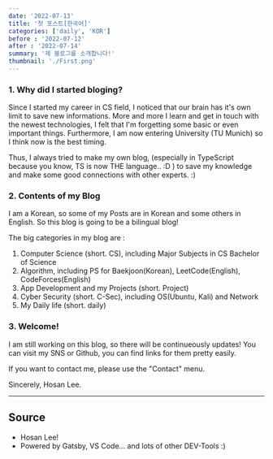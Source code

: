 ```yaml
---
date: '2022-07-13'
title: '첫 포스트[한국어]'
categories: ['daily', 'KOR']
before : '2022-07-12'
after : '2022-07-14'
summary: '제 블로그를 소개합니다!'
thumbnail: './First.png'
---
```


### 1. Why did I started bloging?

Since I started my career in CS field, I noticed that our brain has it's own limit to save new informations.
More and more I learn and get in touch with the newest technologies, I felt that I'm forgetting some basic or even important things.
Furthermore, I am now entering University (TU Munich) so I think now is the best timing.

Thus, I always tried to make my own blog, (especially in TypeScript because you know, TS is now THE language.. :D )
to save my knowledge and make some good connections with other experts. :)


### 2. Contents of my Blog

I am a Korean, so some of my Posts are in Korean and some others in English.
So this blog is going to be a bilingual blog!

The big categories in my blog are :

1. Computer Science (short. CS), including Major Subjects in CS Bachelor of Science
2. Algorithm, including PS for Baekjoon(Korean), LeetCode(English), CodeForces(English)
3. App Development and my Projects (short. Project)
4. Cyber Security (short. C-Sec), including OS(Ubuntu, Kali) and Network
5. My Daily life (short. daily)

### 3. Welcome!

I am still working on this blog, so there will be continueously updates!
You can visit my SNS or Github, you can find links for them pretty easily.

If you want to contact me, please use the "Contact" menu.

Sincerely, Hosan Lee.

---

## Source

- Hosan Lee!
- Powered by Gatsby, VS Code... and lots of other DEV-Tools :)

